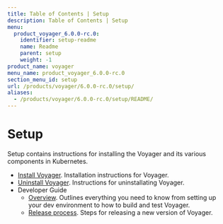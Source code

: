 ```yaml
---
title: Table of Contents | Setup
description: Table of Contents | Setup
menu:
  product_voyager_6.0.0-rc.0:
    identifier: setup-readme
    name: Readme
    parent: setup
    weight: -1
product_name: voyager
menu_name: product_voyager_6.0.0-rc.0
section_menu_id: setup
url: /products/voyager/6.0.0-rc.0/setup/
aliases:
  - /products/voyager/6.0.0-rc.0/setup/README/
---
```

# Setup

Setup contains instructions for installing the Voyager and its various components in Kubernetes.

- [Install Voyager](/products/voyager/6.0.0-rc.0/setup/install). Installation instructions for Voyager.
- [Uninstall Voyager](/products/voyager/6.0.0-rc.0/setup/uninstall). Instructions for uninstallating Voyager.
- Developer Guide
  - [Overview](/products/voyager/6.0.0-rc.0/setup/developer-guide/overview). Outlines everything you need to know from setting up your dev environment to how to build and test Voyager.
  - [Release process](/products/voyager/6.0.0-rc.0/setup/developer-guide/release). Steps for releasing a new version of Voyager.
